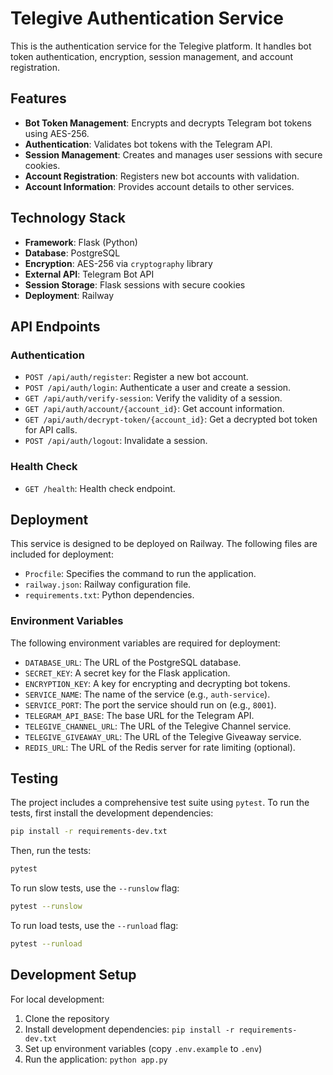 


# Telegive Authentication Service

This is the authentication service for the Telegive platform. It handles bot token authentication, encryption, session management, and account registration.

## Features

- **Bot Token Management**: Encrypts and decrypts Telegram bot tokens using AES-256.
- **Authentication**: Validates bot tokens with the Telegram API.
- **Session Management**: Creates and manages user sessions with secure cookies.
- **Account Registration**: Registers new bot accounts with validation.
- **Account Information**: Provides account details to other services.




## Technology Stack

- **Framework**: Flask (Python)
- **Database**: PostgreSQL
- **Encryption**: AES-256 via `cryptography` library
- **External API**: Telegram Bot API
- **Session Storage**: Flask sessions with secure cookies
- **Deployment**: Railway




## API Endpoints

### Authentication

- `POST /api/auth/register`: Register a new bot account.
- `POST /api/auth/login`: Authenticate a user and create a session.
- `GET /api/auth/verify-session`: Verify the validity of a session.
- `GET /api/auth/account/{account_id}`: Get account information.
- `GET /api/auth/decrypt-token/{account_id}`: Get a decrypted bot token for API calls.
- `POST /api/auth/logout`: Invalidate a session.

### Health Check

- `GET /health`: Health check endpoint.




## Deployment

This service is designed to be deployed on Railway. The following files are included for deployment:

- `Procfile`: Specifies the command to run the application.
- `railway.json`: Railway configuration file.
- `requirements.txt`: Python dependencies.

### Environment Variables

The following environment variables are required for deployment:

- `DATABASE_URL`: The URL of the PostgreSQL database.
- `SECRET_KEY`: A secret key for the Flask application.
- `ENCRYPTION_KEY`: A key for encrypting and decrypting bot tokens.
- `SERVICE_NAME`: The name of the service (e.g., `auth-service`).
- `SERVICE_PORT`: The port the service should run on (e.g., `8001`).
- `TELEGRAM_API_BASE`: The base URL for the Telegram API.
- `TELEGIVE_CHANNEL_URL`: The URL of the Telegive Channel service.
- `TELEGIVE_GIVEAWAY_URL`: The URL of the Telegive Giveaway service.
- `REDIS_URL`: The URL of the Redis server for rate limiting (optional).




## Testing

The project includes a comprehensive test suite using `pytest`. To run the tests, first install the development dependencies:

```bash
pip install -r requirements-dev.txt
```

Then, run the tests:

```bash
pytest
```

To run slow tests, use the `--runslow` flag:

```bash
pytest --runslow
```

To run load tests, use the `--runload` flag:

```bash
pytest --runload
```

## Development Setup

For local development:

1. Clone the repository
2. Install development dependencies: `pip install -r requirements-dev.txt`
3. Set up environment variables (copy `.env.example` to `.env`)
4. Run the application: `python app.py`


